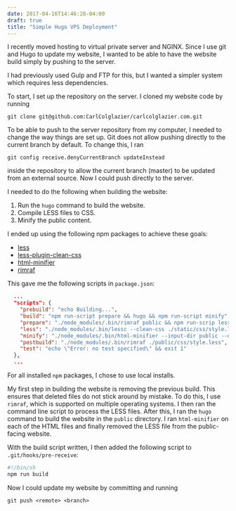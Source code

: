 ```yaml
---
date: 2017-04-16T14:46:28-04:00
draft: true
title: "Simple Hugo VPS Deployment"
---
```


I recently moved hosting to virtual private server and NGINX. Since I use git
and Hugo to update my website, I wanted to be able to have the website build
simply by pushing to the server.

I had previously used Gulp and FTP for this, but I wanted a simpler system
which requires less dependencies.

To start, I set up the repository on the server. I cloned my website code by
running

```
git clone git@github.com:CarlColglazier/carlcolglazier.com.git
```

To be able to push to the server repository from my computer, I needed to change
the way things are set up. Git does not allow pushing directly to the current
branch by default. To change this, I ran

```
git config receive.denyCurrentBranch updateInstead
```

inside the repository to allow the current branch (master) to be updated from
an external source. Now I could push directly to the server.

I needed to do the following when building the website:

1. Run the `hugo` command to build the website.
2. Compile LESS files to CSS.
3. Minify the public content.

I ended up using the following npm packages to achieve these goals:

+ [less](https://www.npmjs.com/package/less)
+ [less-plugin-clean-css](https://www.npmjs.com/package/less-plugin-clean-css)
+ [html-minifier](https://www.npmjs.com/package/html-minifier)
+ [rimraf](https://www.npmjs.com/package/rimraf)

This gave me the following scripts in `package.json`:

```json
  ...
  "scripts": {
    "prebuild": "echo Building...",
    "build": "npm run-script prepare && hugo && npm run-script minify",
    "prepare": "./node_modules/.bin/rimraf public && npm run-scrip less",
    "less": "./node_modules/.bin/lessc --clean-css ./static/css/style.less ./static/css/style.css",
    "minify": "./node_modules/.bin/html-minifier --input-dir public --output-dir public -c html-minify.conf --file-ext html",
    "postbuild": "./node_modules/.bin/rimraf ./public/css/style.less",
    "test": "echo \"Error: no test specified\" && exit 1"
  },
  ...
```

For all installed `npm` packages, I chose to use local installs.

My first step in building the website is removing the previous
build. This ensures that deleted files do not stick around by
mistake. To do this, I use `rimraf`, which is supported on multiple
operating systems. I then ran the command line script to process the
LESS files. After this, I ran the `hugo` command to build the website
in the `public` directory. I ran `html-minifier` on each of the HTML
files and finally removed the LESS file from the public-facing
website.

With the build script written, I then added the following script to
`.git/hooks/pre-receive`:

```sh
#!/bin/sh
npm run build
```

Now I could update my website by committing and running

```
git push <remote> <branch>
```
